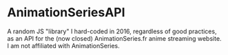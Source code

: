 # AnimationSeriesAPI
A random JS "library" I hard-coded in 2016, regardless of good practices, as an API for the (now closed) AnimationSeries.fr anime streaming website. I am not affiliated with AnimationSeries.
